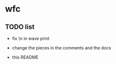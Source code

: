 # wfc

## TODO list

- fix \n in wave print

- change the pieces in the comments and the docs

- this README
